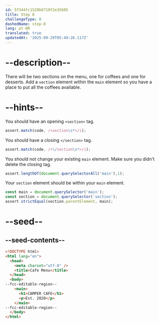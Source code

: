 ```yaml
---
id: 5f344fc1520b6719f2e35605
title: Step 8
challengeType: 0
dashedName: step-8
lang: pt-BR
translated: true
updatedAt: '2025-09-29T05:49:26.117Z'
---
```


# --description--

There will be two sections on the menu, one for coffees and one for desserts. Add a `section` element within the `main` element so you have a place to put all the coffees available.

# --hints--

You should have an opening `<section>` tag.

```js
assert.match(code, /<section\s*>/i);
```

You should have a closing `</section>` tag.

```js
assert.match(code, /<\/section\s*>/i);
```

You should not change your existing `main` element. Make sure you didn't delete the closing tag.

```js
assert.lengthOf(document.querySelectorAll('main'),1);
```

Your `section` element should be within your `main` element.

```js
const main = document.querySelector('main');
const section = document.querySelector('section');
assert.strictEqual(section.parentElement, main);
```

# --seed--

## --seed-contents--

```html
<!DOCTYPE html>
<html lang="en">
  <head>
    <meta charset="utf-8" />
    <title>Cafe Menu</title>
  </head>
  <body>
--fcc-editable-region--
    <main>
      <h1>CAMPER CAFE</h1>
      <p>Est. 2020</p>
    </main>
--fcc-editable-region--
  </body>
</html>
```

